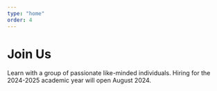 ```yaml
---
type: "home"
order: 4
---
```


# Join Us

Learn with a group of passionate like-minded individuals. Hiring for the 2024-2025 academic year will open August 2024.